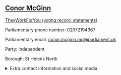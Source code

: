 ## <a href="https://members.parliament.uk/member/4458/contact">Conor McGinn</a>

<a href="https://www.theyworkforyou.com/mp/25423/conor_mcginn/st_helens_north">TheyWorkForYou (voting record, statements)</a> 

Parliamentary phone number: 02072194367 

Parliamentary email: conor.mcginn.mp@parliament.uk 

Party: Independent 

Borough: St Helens North 

<details><summary>Extra contact information and social media</summary> 
<li>Website: http://www.conormcginn.co.uk/</li>
<li>Twitter: https://twitter.com/conormcginn</li>
<li>Constituency office phone number: 0174421336</li>
<li>Constituency office email:</li>
<li>Facebook:</li>
<li>Instagram:</li>
<li>Youtube:</li>
<li>Linkedin:</li>
<li>Government department phone number:</li>
<li>Government department email:</li>
<li>Threads:</li>
<li>Party office phone number:</li>
<li>Party office email:</li>
<li>Tiktok:</li>
</details>